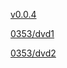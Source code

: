 [v0.0.4](https://github.com/littleflute/kiss/edit/master/README.md)

[0353/dvd1](0353/dvd/1)

[0353/dvd2](0353/dvd/2)
